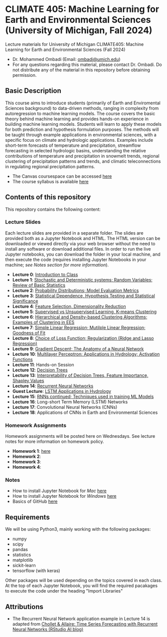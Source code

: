 # CLIMATE 405: Machine Learning for Earth and Environmental Sciences (University of Michigan, Fall 2024)
Lecture materials for University of Michigan CLIMATE405: Machine Learning for Earth and Environmental Sciences (Fall 2024)
- Dr. Mohammed Ombadi (Email: ombadi@umich.edu)
- For any questions regarding this material, please contact Dr. Ombadi. Do not distribute any of the material in this repository before obtaining permission. 

## Basic Description
This course aims to introduce students (primarily of Earth and Enviromental Sciences background) to data-driven methods, ranging in complexity from autoregression to machine learning models. The course covers the basic theory behind machine learning and provides hands-on experience in building machine learning models. Students will learn to apply these models for both prediction and hypothesis formulation purposes. The methods will be taught through example applications in environmental sciences, with a specific focus on climate and hydrologic applications. Examples include short-term forecasts of temperature and precipitation, streamflow forecasting in selected hydrologic basins, understanding the relative contributions of temperature and precipitation in snowmelt trends, regional clustering of precipitation patterns and trends, and climatic teleconnections in regulating regional precipitation patterns.

- The Canvas coursespace can be accessed [here](https://umich.instructure.com/courses/710364)
- The course syllabus is available [here](https://clasp.engin.umich.edu/wp-content/uploads/sites/6/2024/02/Syllabus_Machine-Learning-in-Environmental-Sciences.pdf)

## Contents of this repository 
This repository contains the following content:

### Lecture Slides 
Each lecture slides are provided in a separate folder. The slides are provided both as a Jupyter Notebook and HTML. The HTML version can be downloaded or viewed directly via your web browser without the need to install any software or download additional files. In order to run the live Jupyter notebooks, you can download the folder in your local machine, and then execute the code (requires installing Jupyter Notebooks in your machine; _see Notes section for more information_). 

- **Lecture 0**: [Introduction to Class](slides/Lec_0/Lec0_climate405.ipynb)
- **Lecture 1**: [Stochastic and Deterministic systems; Random Variables; Review of Basic Statistics](slides/Lec_01/Lec1_climate405.ipynb)
- **Lecture 2**: [Probability Distributions; Model Evaluation Metrics](slides/Lec_02/Lec2_climate405.ipynb)
- **Lecture 3**: [Statistical Dependence, Hypothesis Testing and Statistical Significance](slides/Lec_03/Lec3_climate405.ipynb)
- **Lecture 4**: [Feature Selection, Dimensionality Reduction](slides/Lec_04/Lec4_climate405.ipynb)
- **Lecture 5**: [Supervised vs Unsupervised Learning, K-means Clustering](slides/Lec_05/Lec5_climate405.ipynb)
- **Lecture 6**: [Hierarchical and Density-based Clustering Algorithms; Examples of Clustering in EES](slides/Lec_06/Lec6_climate405.ipynb)
- **Lecture 7**: [Simple Linear Regression; Mutilple Linear Regression; Goodness of Fit](slides/Lec_07/Lec7_climate405.ipynb)
- **Lecture 8**: [Choice of Loss Function; Regularization (Ridge and Lasso Regression)](slides/Lec_08/Lec8_climate405.ipynb)
- **Lecture 9**: [Gradient Descent; The Anatomy of a Neural Network](slides/Lec_09/Lec9_climate405.ipynb)
- **Lecture 10**: [Multilayer Perceptron: Applications in Hydrology; Activation Functions](slides/Lec_10/Lec10_climate405.ipynb)
- **Lecture 11**: Hands-on Session
- **Lecture 12**: [Decision Trees](slides/Lec_12/Lec12_climate405.ipynb)
- **Lecture 13**: [Interpretability of Decision Trees, Feature Importance, Shapley Values](slides/Lec_13/Lec13_climate405.ipynb)
- **Lecture 14**: [Recurrent Neural Networks](slides/Lec_14/Lec14_climate405.ipynb)
- **Guest Lecture**: [LSTM Applications in Hydrology](https://github.com/PeishiJiang/Guest-Lecture-CLIMATE405-UMich/blob/main/rainfall_runoff_modeling.ipynb)
- **Lecture 15**: [RNNs continued; Techniques used in training ML Models](slides/Lec_15/Lec15_climate405.ipynb)
- **Lecture 16**: Long-short Term Memory (LSTM) Networks
- **Lecture 17**: Convolutional Neural Networks (CNNs)
- **Lecture 18**: Applications of CNNs in Earth and Environmental Sciences



### Homework Assignments
Homework assignments will be posted here on Wednesdays. See lecture notes for more information on homework policy.
- **Homework 1**: [here](https://github.com/mombadi/umich-climate405/blob/b0dc8f3b3c7260d0da90e15eb2e7fef6a469026e/hw-assignments/Homework%201.pdf)
- **Homework 2**:
- **Homework 3**:
- **Homework 4**:



### Notes
- How to install Jupyter Notebook for _Mac_ [here](https://www.geeksforgeeks.org/how-to-install-jupyter-notebook-on-macos/)
- How to install Jupyter Notebook for _Windows_ [here](https://www.codecademy.com/article/setting-up-jupyter-notebook)
- Basics of GitHub [here](https://docs.github.com/en/get-started/start-your-journey/hello-world)

## Requirements 
We will be using Python3, mainly working with the following packages:
- numpy
- scipy
- pandas
- statistics
- matplotlib
- sickit-learn
- tensorflow (with keras)

Other packages will be used depending on the topics covered in each class. At the top of each Jupyter Notebook, you will find the required pacakages to execute the code under the heading "Import Libraries"

## Attributions 
- The Recurrent Neural Network application example in Lecture 14 is adapted from [Chollet & Allaire: Time Series Forecasting with Recurrent Neural Networks (RStudio AI blog)](https://blogs.rstudio.com/ai/posts/2017-12-20-time-series-forecasting-with-recurrent-neural-networks/)
